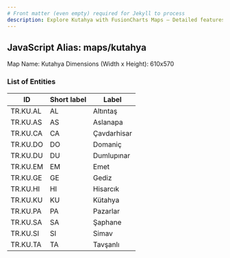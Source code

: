 ```yaml
---
# Front matter (even empty) required for Jekyll to process
description: Explore Kutahya with FusionCharts Maps – Detailed features for seamless integration. Try now & enhance your data visualization today! 
---
```


## JavaScript Alias: maps/kutahya

Map Name: Kutahya
Dimensions (Width x Height): 610x570





### List of Entities

ID | Short label | Label
---|---|---|
TR.KU.AL | AL | Altıntaş
TR.KU.AS | AS | Aslanapa
TR.KU.CA | CA | Çavdarhisar
TR.KU.DO | DO | Domaniç
TR.KU.DU | DU | Dumlupınar
TR.KU.EM | EM | Emet
TR.KU.GE | GE | Gediz
TR.KU.HI | HI | Hisarcık
TR.KU.KU | KU | Kütahya
TR.KU.PA | PA | Pazarlar
TR.KU.SA | SA | Şaphane
TR.KU.SI | SI | Simav
TR.KU.TA | TA | Tavşanlı
